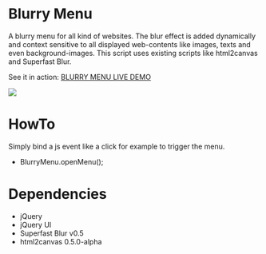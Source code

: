 Blurry Menu
===
A blurry menu for all kind of websites. The blur effect is added dynamically and context sensitive
to all displayed web-contents like images, texts and even background-images.
This script uses existing scripts like html2canvas and Superfast Blur.

See it in action:
<a target="_blank" href="http://www.ymc.ch/sandbox/blurry-menu/index.html">BLURRY MENU LIVE DEMO</a>

<img src="http://www.ymc.ch/wp-content/uploads/2014/12/blurry-menu.gif">

HowTo
===
Simply bind a js event like a click for example to trigger the menu.
* BlurryMenu.openMenu();


Dependencies
===
* jQuery 
* jQuery UI 
* Superfast Blur v0.5
* html2canvas 0.5.0-alpha